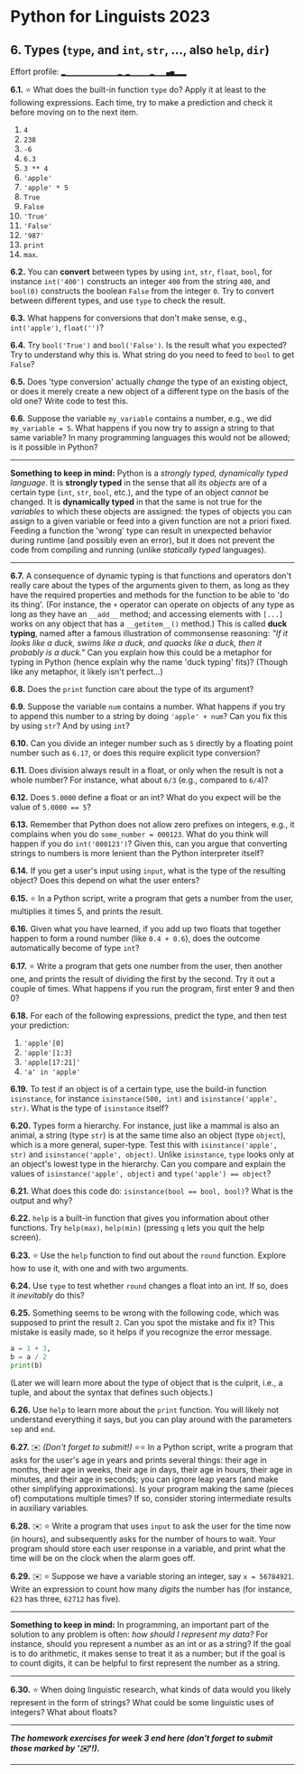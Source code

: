 # Python for Linguists 2023

## 6. Types (`type`, and `int`, `str`, ..., also `help`, `dir`)

Effort profile: `▂▁▁▁▁▁▁▁▁▁▁▁▁▁▂▁▂▁▁▁▁▁▂▁▁▁▄▅▂▂▂` 



**6.1.** ⭐ What does the built-in function `type` do? Apply it at least to the following expressions. Each time, try to make a prediction and check it before moving on to the next item.
1. `4`
2. `238`
3. `-6`
4. `6.3`
5. `3 ** 4`
6. `'apple'`
7. `'apple' * 5`
8. `True`
9. `False`
10. `'True'`
11. `'False'`
12. `'987'`
13. `print`
14. `max`.

**6.2.** You can **convert** between types by using `int`, `str`, `float`, `bool`, for instance `int('400')` constructs an integer `400` from the string `400`, and `bool(0)` constructs the boolean `False` from the integer `0`. Try to convert between different types, and use `type` to check the result.

**6.3.** What happens for conversions that don't make sense, e.g., `int('apple')`, `float('')`?

**6.4.** Try `bool('True')` and `bool('False')`. Is the result what you expected? Try to understand why this is. What string do you need to feed to `bool` to get `False`?

**6.5.** Does 'type conversion' actually _change_ the type of an existing object, or does it merely create a new object of a different type on the basis of the old one? Write code to test this.

**6.6.** Suppose the variable `my_variable` contains a number, e.g., we did `my_variable = 5`. What happens if you now try to assign a string to that same variable? In many programming languages this would not be allowed; is it possible in Python?

- - - - - -
**Something to keep in mind:** Python is a _strongly typed, dynamically typed language_. It is **strongly typed** in the sense that all its _objects_ are of a certain type (`int`, `str`, `bool`, etc.), and the type of an object _cannot_ be changed. It is **dynamically typed** in that the same is not true for the _variables_ to which these objects are assigned: the types of objects you can assign to a given variable or feed into a given function are not a priori fixed. Feeding a function the 'wrong' type can result in unexpected behavior during runtime (and possibly even an error), but it does not prevent the code from compiling and running (unlike _statically typed_ languages).
- - - - -

**6.7.** A consequence of dynamic typing is that functions and operators don't really care about the types of the arguments given to them, as long as they have the required properties and methods for the function to be able to 'do its thing'. (For instance, the `+` operator can operate on objects of any type as long as they have an `__add__` method; and accessing elements with `[...]` works on any object that has a `__getitem__()` method.) This is called **duck typing**, named after a famous illustration of commonsense reasoning: _"If it looks like a duck, swims like a duck, and quacks like a duck, then it probably is a duck."_ Can you explain how this could be a metaphor for typing in Python (hence explain why the name 'duck typing' fits)? (Though like any metaphor, it likely isn't perfect...)

**6.8.** Does the `print` function care about the type of its argument?

**6.9.** Suppose the variable `num` contains a number. What happens if you try to append this number to a string by doing `'apple' + num`? Can you fix this by using `str`? And by using `int`?

**6.10.** Can you divide an integer number such as `5` directly by a floating point number such as `6.17`, or does this require explicit type conversion?

**6.11.** Does division always result in a float, or only when the result is not a whole number? For instance, what about `6/3` (e.g., compared to `6/4`)?

**6.12.** Does `5.0000` define a float or an int? What do you expect will be the value of `5.0000 == 5`?

**6.13.** Remember that Python does not allow zero prefixes on integers, e.g., it complains when you do `some_number = 000123`. What do you think will happen if you do `int('000123')`? Given this, can you argue that converting strings to numbers is more lenient than the Python interpreter itself?

**6.14.** If you get a user's input using `input`, what is the type of the resulting object? Does this depend on what the user enters?

**6.15.** ⭐ In a Python script, write a program that gets a number from the user, multiplies it times 5, and prints the result.

**6.16.** Given what you have learned, if you add up two floats that together happen to form a round number (like `0.4 + 0.6`), does the outcome automatically become of type `int`?

**6.17.** ⭐ Write a program that gets one number from the user, then another one, and prints the result of dividing the first by the second. Try it out a couple of times. What happens if you run the program, first enter 9 and then 0?

**6.18.** For each of the following expressions, predict the type, and then test your prediction:
1. `'apple'[0]`
2. `'apple'[1:3]`
3. `'apple[17:21]'`
4. `'a' in 'apple'` 

**6.19.** To test if an object is of a certain type, use the build-in function `isinstance`, for instance `isinstance(500, int)` and `isinstance('apple', str)`. What is the type of `isinstance` itself?

**6.20.** Types form a hierarchy. For instance, just like a mammal is also an animal, a string (type `str`) is at the same time also an object (type `object`), which is a more general, super-type. Test this with `isinstance('apple', str)` and `isinstance('apple', object)`. Unlike `isinstance`, `type` looks only at an object's lowest type in the hierarchy. Can you compare and explain the values of `isinstance('apple', object)` and `type('apple') == object`?

**6.21.** What does this code do: `isinstance(bool == bool, bool)`? What is the output and why? <!-- p4l -->

**6.22.** `help` is a built-in function that gives you information about other functions. Try `help(max)`, `help(min)` (pressing `q` lets you quit the help screen).

**6.23.** ⭐ Use the `help` function to find out about the `round` function. Explore how to use it, with one and with two arguments. <!-- p4l -->

**6.24.** Use `type` to test whether `round` changes a float into an int. If so, does it _inevitably_ do this?

**6.25.** Something seems to be wrong with the following code, which was supposed to print the result `2`. Can you spot the mistake and fix it? This mistake is easily made, so it helps if you recognize the error message.
```python
a = 1 + 3,
b = a / 2
print(b)
```
(Later we will learn more about the type of object that is the culprit, i.e., a tuple, and about the syntax that defines such objects.)

**6.26.** Use `help` to learn more about the `print` function. You will likely not understand everything it says, but you can play around with the parameters `sep` and `end`.

**6.27.** ✉️ _(Don't forget to submit!)_ ⭐⭐ In a Python script, write a program that asks for the user's age in years and prints several things: their age in months, their age in weeks, their age in days, their age in hours, their age in minutes, and their age in seconds; you can ignore leap years (and make other simplifying approximations). Is your program making the same (pieces of) computations multiple times? If so, consider storing intermediate results in auxiliary variables.

**6.28.** ✉️ ⭐ Write a program that uses `input` to ask the user for the time now (in hours), and subsequently asks for the number of hours to wait. Your program should store each user response in a variable, and print what the time will be on the clock when the alarm goes off. <!-- tp3 -->


**6.29.** ✉️ ⭐ Suppose we have a variable storing an integer, say `x = 56784921`. Write an expression to count how many _digits_ the number has (for instance, `623` has three, `62712` has five). 

- - - - - -
**Something to keep in mind:** In programming, an important part of the solution to any problem is often: _how should I represent my data?_ For instance, should you represent a number as an int or as a string? If the goal is to do arithmetic, it makes sense to treat it as a number; but if the goal is to count digits, it can be helpful to first represent the number as a string.
- - - - -

**6.30.** ⭐ When doing linguistic research, what kinds of data would you likely represent in the form of strings? What could be some linguistic uses of integers? What about floats?




-------

**_The homework exercises for week 3 end here (don't forget to submit those marked by '✉️'!)._**

-------

